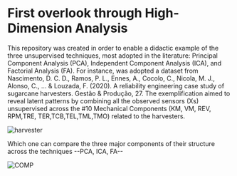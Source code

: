 # First overlook through High-Dimension Analysis

This repository was created in order to enable a didactic example of the three unsupervised techniques, most adopted in the literature: Principal Component Analysis (PCA), Independent Component Analysis (ICA), and Factorial Analysis (FA). For instance, was adopted a dataset from Nascimento, D. C. D., Ramos, P. L., Ennes, A., Cocolo, C., Nicola, M. J., Alonso, C., ... & Louzada, F. (2020). A reliability engineering case study of sugarcane harvesters. Gestão & Produção, 27.  The exemplification aimed to reveal latent patterns by combining all the observed sensors (Xs) unsupervised across the \#10 Mechanical Components (KM, VM, REV, RPM,TRE, TER,TCB,TEL,TML,TMO) related to the harvesters.

![harvester](https://github.com/user-attachments/assets/2024ef1b-81a0-4faf-abd1-722dfd95b58c)

Which one can compare the three major components of their structure across the techniques --PCA, ICA, FA--

![COMP](https://github.com/user-attachments/assets/73fa8112-dbcd-4804-96a0-6c35c57b07f0)
